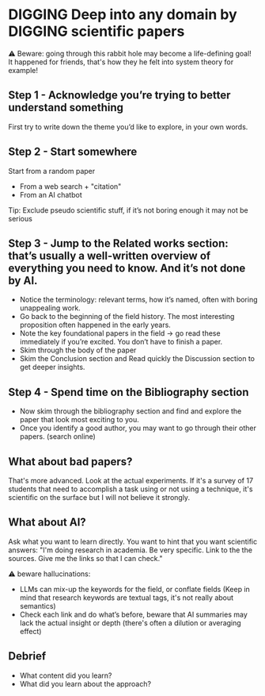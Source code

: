 # DIGGING Deep into any domain by DIGGING scientific papers

⚠️ Beware: going through this rabbit hole may become a life-defining goal! It happened for friends, that's how they he felt into system theory for example!

## Step 1 - Acknowledge you’re trying to better understand something 

First try to write down the theme you’d like to explore, in your own words.


## Step 2 - Start somewhere 

Start from a random paper

- From a web search + "citation"
- From an AI chatbot

Tip: Exclude pseudo scientific stuff, if it’s not boring enough it may not be serious

## Step 3 - Jump to the Related works section: that’s usually a well-written overview of everything you need to know. And it’s not done by AI.

- Notice the terminology: relevant terms, how it’s named, often with boring unappealing work. 
- Go back to the beginning of the field history. The most interesting proposition often happened in the early years. 
- Note the key foundational papers in the field -> go read these immediately if you’re excited. You don’t have to finish a paper. 
- Skim through the body of the paper
- Skim the Conclusion section and Read quickly the Discussion section to get deeper insights.

## Step 4 - Spend time on the Bibliography section

- Now skim through the bibliography section and find and explore the paper that look most exciting to you. 
- Once you identify a good author, you may want to go through their other papers. (search online)

## What about bad papers?

That's more advanced. Look at the actual experiments. If it's a survey of 17 students that need to accomplish a task using or not using a technique, it's scientific on the surface but I will not believe it strongly.

## What about AI?

Ask what you want to learn directly. You want to hint that you want scientific answers: "I'm doing research in academia. Be very specific. Link to the the sources. Give me the links so that I can check."

⚠️ beware hallucinations: 
- LLMs can mix-up the keywords for the field, or conflate fields (Keep in mind that research keywords are textual tags, it's not really about semantics) 
- Check each link and do what’s before, beware that AI summaries may lack the actual insight or depth (there's often a dilution or averaging effect)



## Debrief 

- What content did you learn?
- What did you learn about the approach? 

